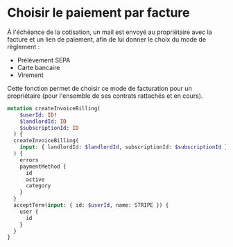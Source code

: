 # Choisir le paiement par facture

À l'échéance de la cotisation, un mail est envoyé au propriétaire avec la facture et un lien de paiement, afin de lui donner le choix du mode de règlement :&#x20;

* Prélèvement SEPA
* Carte bancaire
* Virement

Cette fonction permet de choisir ce mode de facturation pour un propriétaire (pour l'ensemble de ses contrats rattachés et en cours).

```graphql
mutation createInvoiceBilling(
    $userId: ID!
    $landlordId: ID
    $subscriptionId: ID
  ) {
  createInvoiceBilling(
    input: { landlordId: $landlordId, subscriptionId: $subscriptionId }
  ) {
    errors
    paymentMethod {
      id
      active
      category
    }
  }
  acceptTerm(input: { id: $userId, name: STRIPE }) {
    user {
      id
    }
  }
}
```
